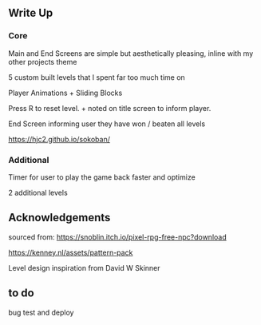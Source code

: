 

## Write Up

### Core

Main and End Screens are simple but aesthetically pleasing, inline with my other projects theme

5 custom built levels that I spent far too much time on

Player Animations + Sliding Blocks

Press R to reset level. + noted on title screen to inform player.

End Screen informing user they have won / beaten all levels

https://hjc2.github.io/sokoban/

### Additional

Timer for user to play the game back faster and optimize

2 additional levels

## Acknowledgements

sourced from: https://snoblin.itch.io/pixel-rpg-free-npc?download

https://kenney.nl/assets/pattern-pack

Level design inspiration from David W Skinner

## to do

bug test and deploy
